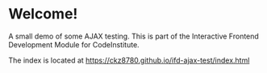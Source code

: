 # Welcome! 

A small demo of some AJAX testing. This is part of the Interactive Frontend Development Module for CodeInstitute.

The index is located at https://ckz8780.github.io/ifd-ajax-test/index.html